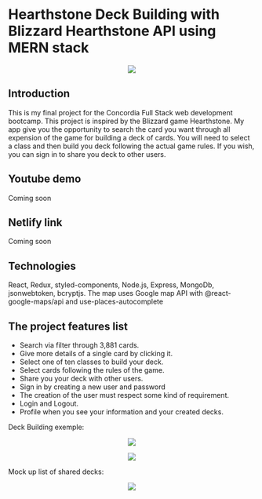 # Hearthstone Deck Building with Blizzard Hearthstone API using MERN stack

<p align="center"><img src="./images/card_search.png"></p>

## Introduction

This is my final project for the Concordia Full Stack web development bootcamp.
This project is inspired by the Blizzard game Hearthstone. My app give you the opportunity to search the card you want through all expension of the game for building a deck of cards.
You will need to select a class and then build you deck following the actual game rules. If you wish, you can sign in to share you deck to other users. 


## Youtube demo

Coming soon

## Netlify link

Coming soon

## Technologies

React, Redux, styled-components, Node.js, Express, MongoDb, jsonwebtoken, bcryptjs.
The map uses Google map API with @react-google-maps/api and use-places-autocomplete

## The project features list

-   Search via filter through 3,881 cards.
-   Give more details of a single card by clicking it. 
-   Select one of ten classes to build your deck.
-   Select cards following the rules of the game.
-   Share you your deck with other users.
-   Sign in by creating a new user and password
-   The creation of the user must respect some kind of requirement.
-   Login and Logout.
-   Profile when you see your information and your created decks.

Deck Building exemple:

<p align="center"><img src="./images/classes_selection.png"></p>

<p align="center"><img src="./images/exemple_deck_building.png"></p>

Mock up list of shared decks:

<p align="center"><img src="./images/mockup_premade_list _deck.png"></p>


